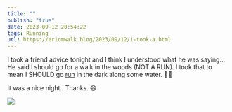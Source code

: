 ```yaml
---
title: ""
publish: "true"
date: 2023-09-12 20:54:22
tags: Running
url: https://ericmwalk.blog/2023/09/12/i-took-a.html
---
```


I took a friend advice tonight and I think I understood what he was saying...  He said I should go for a walk in the woods (NOT A RUN). I took that to mean I SHOULD go [run](https://strava.com/activities/9838496104) in the dark along some water. 🤷‍♂️

It was a nice night.. Thanks. 😄

![](https://ericmwalk.blog/uploads/2023/e9eab2d3-eca2-495c-b7fe-aae2d38b8fcf.jpg)